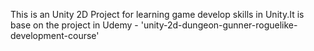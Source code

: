 This is an Unity 2D Project for learning game develop skills in Unity.It is base on the project in Udemy - 'unity-2d-dungeon-gunner-roguelike-development-course'
